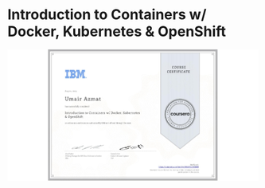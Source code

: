 <h1>Introduction to Containers w/ Docker, Kubernetes & OpenShift</h1>
<img src="Introduction-to-Containers-w-Docker,Kubernetes&OpenShift.png" alt="">
